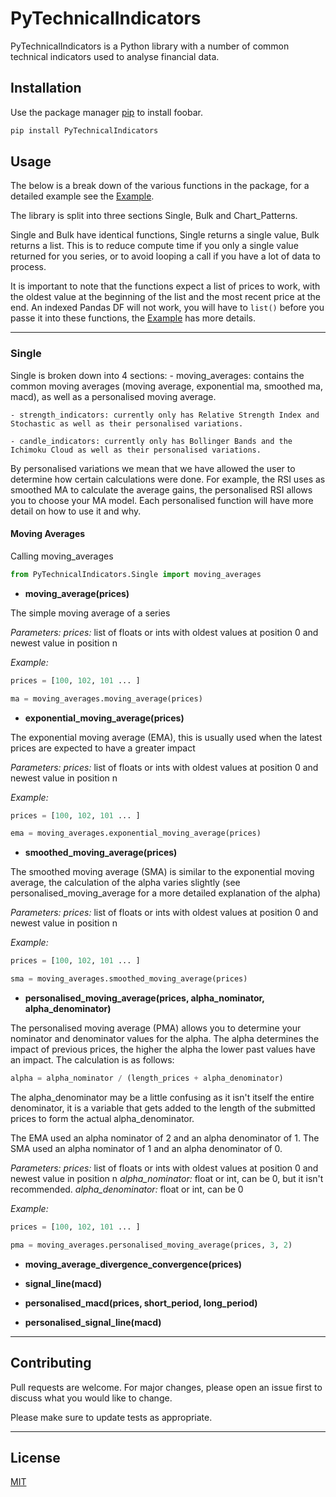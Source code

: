 # PyTechnicalIndicators

PyTechnicalIndicators is a Python library with a number of common technical indicators used to analyse financial data.

## Installation

Use the package manager [pip](https://pip.pypa.io/en/stable/) to install foobar.

```bash
pip install PyTechnicalIndicators
```

## Usage

The below is a break down of the various functions in the package, for a detailed example see the [Example]().

The library is split into three sections Single, Bulk and Chart_Patterns.

Single and Bulk have identical functions, Single returns a single value, Bulk returns a list. This is to reduce compute
time if you only a single value returned for you series, or to avoid looping a call if you have a lot of data to process.

It is important to note that the functions expect a list of prices to work, with the oldest value at the beginning of the
 list and the most recent price at the end. An indexed Pandas DF will not work, you will have to `list()` before
 you passe it into these functions, the [Example]() has more details.

---

### Single

Single is broken down into 4 sections:
    - moving_averages: contains the common moving averages (moving average, exponential ma, smoothed ma, macd),
        as well as a personalised moving average.

    - strength_indicators: currently only has Relative Strength Index and Stochastic as well as their personalised variations.

    - candle_indicators: currently only has Bollinger Bands and the Ichimoku Cloud as well as their personalised variations.

By personalised variations we mean that we have allowed the user to determine how certain calculations were done.
For example, the RSI uses as smoothed MA to calculate the average gains, the personalised RSI allows you to choose your
MA model. Each personalised function will have more detail on how to use it and why.

#### Moving Averages

Calling moving_averages

```python
from PyTechnicalIndicators.Single import moving_averages
```

- **moving_average(prices)**

The simple moving average of a series

_Parameters:_
    _prices:_ list of floats or ints with oldest values at position 0 and newest value in position n

_Example:_
```python
prices = [100, 102, 101 ... ]

ma = moving_averages.moving_average(prices)
```

- **exponential_moving_average(prices)**

The exponential moving average (EMA), this is usually used when the latest prices are expected to have a greater impact

_Parameters:_
    _prices:_ list of floats or ints with oldest values at position 0 and newest value in position n

_Example:_
```python
prices = [100, 102, 101 ... ]

ema = moving_averages.exponential_moving_average(prices)
```

- **smoothed_moving_average(prices)**

The smoothed moving average (SMA) is similar to the exponential moving average, the calculation of the alpha varies
 slightly (see personalised_moving_average for a more detailed explanation of the alpha)

_Parameters:_
    _prices:_ list of floats or ints with oldest values at position 0 and newest value in position n

_Example:_
```python
prices = [100, 102, 101 ... ]

sma = moving_averages.smoothed_moving_average(prices)
```

- **personalised_moving_average(prices, alpha_nominator, alpha_denominator)**

The personalised moving average (PMA) allows you to determine your nominator and denominator values for the alpha.
The alpha determines the impact of previous prices, the higher the alpha the lower past values have an impact. The
calculation is as follows:

```python
alpha = alpha_nominator / (length_prices + alpha_denominator)
```
The alpha_denominator may be a little confusing as it isn't itself the entire denominator, it is a variable that gets
added to the length of the submitted prices to form the actual alpha_denominator.

The EMA used an alpha nominator of 2 and an alpha denominator of 1.
The SMA used an alpha nominator of 1 and an alpha denominator of 0.

_Parameters:_
    _prices:_ list of floats or ints with oldest values at position 0 and newest value in position n
    _alpha_nominator:_ float or int, can be 0, but it isn't recommended.
    _alpha_denominator:_ float or int, can be 0

_Example:_
```python
prices = [100, 102, 101 ... ]

pma = moving_averages.personalised_moving_average(prices, 3, 2)
```

- **moving_average_divergence_convergence(prices)**

- **signal_line(macd)**

- **personalised_macd(prices, short_period, long_period)**

- **personalised_signal_line(macd)**
---

## Contributing
Pull requests are welcome. For major changes, please open an issue first to discuss what you would like to change.

Please make sure to update tests as appropriate.

---

## License
[MIT](https://choosealicense.com/licenses/mit/)